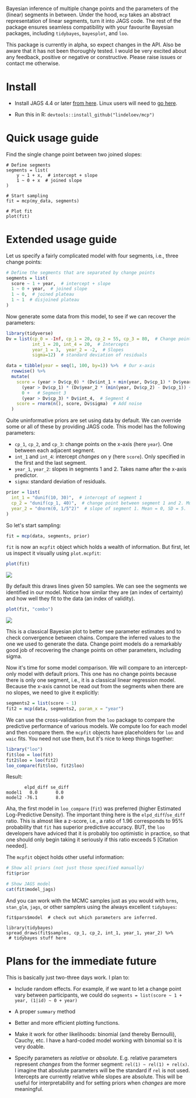 Bayesian inference of multiple change points and the parameters of the (linear) segments in between. Under the hood, `mcp` takes an abstract representation of linear segments, turn it into JAGS code. The rest of the package ensures seamless compatibility with your favourite Bayesian packages, including `tidybayes`, `bayesplot`, and `loo`.

This package is currently in alpha, so expect changes in the API. Also be aware that it has not been thoroughly tested. I would be very excited about any feedback, positive or negative or constructive. Please raise issues or contact me otherwise.


# Install

 * Install JAGS 4.4 or later [from here](https://sourceforge.net/projects/mcmc-jags/files/JAGS/4.x/). Linux users will need to [go here](http://mcmc-jags.sourceforge.net/).
 
 * Run this in R: `devtools::install_github("lindeloev/mcp")`


# Quick usage guide

Find the single change point between two joined slopes:
```
# Define segments
segments = list(
    y ~ 1 + x,  # intercept + slope
    1 ~ 0 + x  # joined slope
)

# Start sampling
fit = mcp(my_data, segments)

# Plot fit
plot(fit)
```

# Extended usage guide

Let us specify a fairly complicated model with four segments, i.e., three change points:
```r
# Define the segments that are separated by change points
segments = list(
  score ~ 1 + year,  # intercept + slope
  1 ~ 0 + year,  # joined slope
  1 ~ 0,  # joined plateau
  1 ~ 1  # disjoined plateau
)
```

Now generate some data from this model, to see if we can recover the parameters:

```r
library(tidyverse)
Dv = list(cp_0 = -Inf, cp_1 = 20, cp_2 = 55, cp_3 = 80,  # Change points
          int_1 = 20, int_4 = 20,  # Intercepts
          year_1 = 3,  year_2 = -2,  # Slopes
          sigma=12)  # standard deviation of residuals

data = tibble(year = seq(1, 100, by=1)) %>%  # Our x-axis
  rowwise() %>%
  mutate(
    score = (year > Dv$cp_0) * (Dv$int_1 + min(year, Dv$cp_1) * Dv$year_1) +  # Segment 1
      (year > Dv$cp_1) * (Dv$year_2 * (min(year, Dv$cp_2) - Dv$cp_1)) +  # Segment 2
      0 +   # Segment 3
      (year > Dv$cp_3) * Dv$int_4,  # Segment 4
    score = rnorm(n(), score, Dv$sigma)  # Add noise
  )
```


Quite uninformative priors are set using data by default. We can override some or all of these by providing JAGS code. This model has the following parameters:

 * `cp_1`, `cp_2`, and `cp_3`: change points on the x-axis (here `year`). One between each adjacent segment.
 * `int_1` and `int_4`: intercept *changes* on y (here `score`). Only specified in the first and the last segment.
 * `year_1`, `year_2`: slopes in segments 1 and 2. Takes name after the x-axis predictor.
 * `sigma`: standard deviation of residuals.

```r
prior = list(
  int_1 = "dunif(10, 30)",  # intercept of segment 1
  cp_2 = "dunif(cp_1, 40)",  # change point between segment 1 and 2. Must be greater than cp_1. Order restriction is applied automatically for everything but dunif (a JAGS limitation).
  year_2 = "dnorm(0, 1/5^2)"  # slope of segment 1. Mean = 0, SD = 5.
)
```

So let's start sampling:
```r
fit = mcp(data, segments, prior)
```


`fit` is now an `mcpfit` object which holds a wealth of information. But first, let us inspect it visually using `plot.mcpfit`:

```r
plot(fit)
```

![](docs/plot_overlay.png)

By default this draws lines given 50 samples. We can see the segments we identified in our model. Notice how similar they are (an index of certainty) and how well they fit to the data (an index of validity).


```r
plot(fit, "combo")
```

![](docs/plot_combo.png)

This is a classical Bayesian plot to better see parameter estimates and to check convergence between chains. Compare the inferred values to the one we used to generate the data. Change point models do a remarkably good job of recovering the change points on other parameters, including sigma.

Now it's time for some model comparison. We will compare to an intercept-only model with default priors. This one has no change points because there is only one segment, i.e., it is a classical linear regression model. Because the x-axis cannot be read out from the segments when there are no slopes, we need to give it explicitly:

```r
segments2 = list(score ~ 1)
fit2 = mcp(data, segments2, param_x = "year")
```

We can use the cross-validation from the `loo` package to compare the predictive performance of various models. We compute loo for each model and then compare them. the `mcpfit` objects have placeholders for `loo` and `waic` fits. You need not use them, but it's nice to keep things together:

```r
library("loo")
fit$loo = loo(fit)
fit2$loo = loo(fit2)
loo_compare(fit$loo, fit2$loo)
```

Result:
```
       elpd_diff se_diff
model1   0.0       0.0  
model2 -76.1       8.0  
```

Aha, the first model in `loo_compare` (`fit`) was preferred (higher Estimated Log-Predictive Density). The important thing here is the `elpd_diff`/`se_diff` ratio. This is almost like a z-score, i.e., a ratio of 1.96 corresponds to 95% probability that `fit` has superior predictive accuracy. BUT, the `loo` developers have adviced that it is probably too optimistic in practice, so that one should only begin taking it seriously if this ratio exceeds 5 [Citation needed].


The `mcpfit` object holds other useful information:
```r
# Show all priors (not just those specified manually)
fit$prior

# Show JAGS model
cat(fit$model_jags)
```

And you can work with the MCMC samples just as you would with `brms`, `stan_glm`, `jags`, or other samplers using the always excellent `tidybayes`:

```
fit$pars$model  # check out which parameters are inferred.

library(tidybayes)
spread_draws(fit$samples, cp_1, cp_2, int_1, year_1, year_2) %>%
 # tidybayes stuff here
```


# Plans for the immediate future

This is basically just two-three days work. I plan to:

 * Include random effects. For example, if we want to let a change point vary between participants, we could do `segments = list(score ~ 1 + year, (1|id) ~ 0 + year)`
 
 * A proper `summary` method
 
 * Better and more efficient plotting functions.
 
 * Make it work for other likelihoods: binomial (and thereby Bernoulli), Cauchy, etc. I have a hard-coded model working with binomial so it is very doable.
 
 * Specify parameters as *relative* or *absolute*. E.g. relative parameters represent *changes* from the former segment: `rel(1) ~ rel(1) + rel(x)`. I imagine that absolute parameters will be the standard if `rel` is not used. Intercepts are currently relative while slopes are absolute. This will be useful for interpretability and for setting priors when *changes* are more meaningful.

